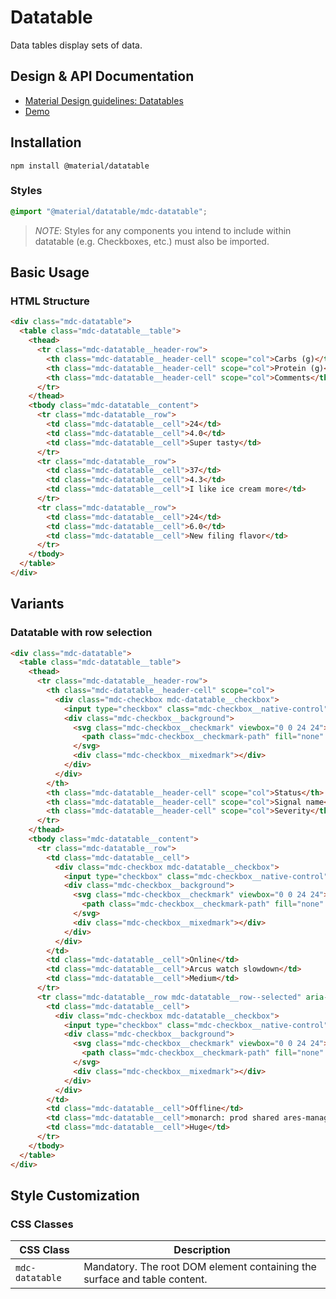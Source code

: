 <!--docs:
title: "Datatables"
layout: detail
section: components
excerpt: "Datatables."
iconId: datatable
path: /catalog/datatables/
-->

# Datatable

<!--<div class="article__asset">
  <a class="article__asset-link"
     href="https://material-components.github.io/material-components-web-catalog/#/component/datatable">
    <img src="{{ site.rootpath }}/images/mdc_web_screenshots/datatables.png" width="714" alt="Datatable screenshot">
  </a>
</div>-->

Data tables display sets of data.

## Design & API Documentation

<ul class="icon-list">
  <li class="icon-list-item icon-list-item--spec">
    <a href="https://material.io/go/design-datatables">Material Design guidelines: Datatables</a>
  </li>
  <li class="icon-list-item icon-list-item--link">
    <a href="https://material-components.github.io/material-components-web-catalog/#/component/datatable">Demo</a>
  </li>
</ul>

## Installation

```
npm install @material/datatable
```

### Styles

```scss
@import "@material/datatable/mdc-datatable";
```

> *NOTE*: Styles for any components you intend to include within datatable (e.g. Checkboxes, etc.) must also be
> imported.

## Basic Usage

### HTML Structure

```html
<div class="mdc-datatable">
  <table class="mdc-datatable__table">
    <thead>
      <tr class="mdc-datatable__header-row">
        <th class="mdc-datatable__header-cell" scope="col">Carbs (g)</th>
        <th class="mdc-datatable__header-cell" scope="col">Protein (g)</th>
        <th class="mdc-datatable__header-cell" scope="col">Comments</th>
      </tr>
    </thead>
    <tbody class="mdc-datatable__content">
      <tr class="mdc-datatable__row">
        <td class="mdc-datatable__cell">24</td>
        <td class="mdc-datatable__cell">4.0</td>
        <td class="mdc-datatable__cell">Super tasty</td>
      </tr>
      <tr class="mdc-datatable__row">
        <td class="mdc-datatable__cell">37</td>
        <td class="mdc-datatable__cell">4.3</td>
        <td class="mdc-datatable__cell">I like ice cream more</td>
      </tr>
      <tr class="mdc-datatable__row">
        <td class="mdc-datatable__cell">24</td>
        <td class="mdc-datatable__cell">6.0</td>
        <td class="mdc-datatable__cell">New filing flavor</td>
      </tr>
    </tbody>
  </table>
</div>
```
## Variants

### Datatable with row selection

```html
<div class="mdc-datatable">
  <table class="mdc-datatable__table">
    <thead>
      <tr class="mdc-datatable__header-row">
        <th class="mdc-datatable__header-cell" scope="col">
          <div class="mdc-checkbox mdc-datatable__checkbox">
            <input type="checkbox" class="mdc-checkbox__native-control" />
            <div class="mdc-checkbox__background">
              <svg class="mdc-checkbox__checkmark" viewbox="0 0 24 24">
                <path class="mdc-checkbox__checkmark-path" fill="none" d="M1.73,12.91 8.1,19.28 22.79,4.59" />
              </svg>
              <div class="mdc-checkbox__mixedmark"></div>
            </div>
          </div>
        </th>
        <th class="mdc-datatable__header-cell" scope="col">Status</th>
        <th class="mdc-datatable__header-cell" scope="col">Signal name</th>
        <th class="mdc-datatable__header-cell" scope="col">Severity</th>
      </tr>
    </thead>
    <tbody class="mdc-datatable__content">
      <tr class="mdc-datatable__row">
        <td class="mdc-datatable__cell">
          <div class="mdc-checkbox mdc-datatable__checkbox">
            <input type="checkbox" class="mdc-checkbox__native-control" />
            <div class="mdc-checkbox__background">
              <svg class="mdc-checkbox__checkmark" viewbox="0 0 24 24">
                <path class="mdc-checkbox__checkmark-path" fill="none" d="M1.73,12.91 8.1,19.28 22.79,4.59" />
              </svg>
              <div class="mdc-checkbox__mixedmark"></div>
            </div>
          </div>
        </td>
        <td class="mdc-datatable__cell">Online</td>
        <td class="mdc-datatable__cell">Arcus watch slowdown</td>
        <td class="mdc-datatable__cell">Medium</td>
      </tr>
      <tr class="mdc-datatable__row mdc-datatable__row--selected" aria-selected="true">
        <td class="mdc-datatable__cell">
          <div class="mdc-checkbox mdc-datatable__checkbox">
            <input type="checkbox" class="mdc-checkbox__native-control" checked />
            <div class="mdc-checkbox__background">
              <svg class="mdc-checkbox__checkmark" viewbox="0 0 24 24">
                <path class="mdc-checkbox__checkmark-path" fill="none" d="M1.73,12.91 8.1,19.28 22.79,4.59" />
              </svg>
              <div class="mdc-checkbox__mixedmark"></div>
            </div>
          </div>
        </td>
        <td class="mdc-datatable__cell">Offline</td>
        <td class="mdc-datatable__cell">monarch: prod shared ares-managed-features-provider-heavy</td>
        <td class="mdc-datatable__cell">Huge</td>
      </tr>
    </tbody>
  </table>
</div>
```

## Style Customization

### CSS Classes

CSS Class | Description
--- | ---
`mdc-datatable` | Mandatory. The root DOM element containing the surface and table content.
